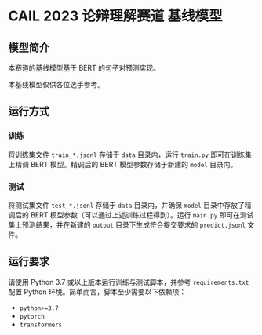 # CAIL 2023 论辩理解赛道 基线模型

## 模型简介

本赛道的基线模型基于 BERT 的句子对预测实现。

本基线模型仅供各位选手参考。

## 运行方式

### 训练

将训练集文件 `train_*.jsonl` 存储于 `data` 目录内，运行 `train.py` 即可在训练集上精调 BERT 模型。精调后的 BERT 模型参数存储于新建的 `model` 目录内。

### 测试

将测试集文件 `test_*.jsonl` 存储于 `data` 目录内，并确保 `model` 目录中存放了精调后的 BERT 模型参数（可以通过上述训练过程得到）。运行 `main.py` 即可在测试集上预测结果，并在新建的 `output` 目录下生成符合提交要求的 `predict.jsonl` 文件。

## 运行要求

请使用 Python 3.7 或以上版本运行训练与测试脚本，并参考 `requirements.txt` 配置 Python 环境。简单而言，脚本至少需要以下依赖项：

- `python>=3.7`
- `pytorch`
- `transformers`
